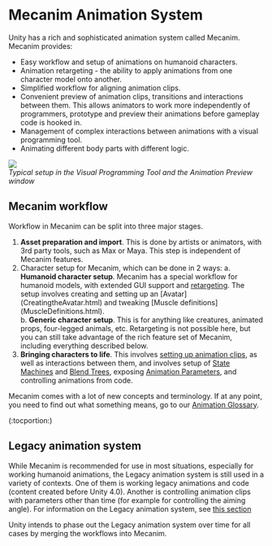 Mecanim Animation System
========================


Unity has a rich and sophisticated animation system called <span class=keyword>Mecanim</span>. Mecanim provides:

* Easy workflow and setup of animations on humanoid characters.
* Animation retargeting - the ability to apply animations from one character model onto another.
* Simplified workflow for aligning animation clips.
* Convenient preview of animation clips, transitions and interactions between them. This allows animators to work more independently of programmers, prototype and preview their animations before gameplay code is hooked in.
* Management of complex interactions between animations with a visual programming tool.
* Animating different body parts with different logic.

![](http://docwiki.hq.unity3d.com/uploads/Main/MecanimShowcase.png)  
_Typical setup in the Visual Programming Tool and the <span class=inspector>Animation Preview window</span>_

Mecanim workflow
----------------


Workflow in Mecanim can be split into three major stages.

1. __Asset preparation and import__. This is done by artists or animators, with 3rd party tools, such as Max or Maya. This step is independent of Mecanim features.   
2. Character setup for Mecanim, which can be done in 2 ways:
   a. __Humanoid character setup__. Mecanim has a special workflow for humanoid models, with extended GUI support and [retargeting](Retargeting.html). The setup involves creating and setting up an [Avatar<span class=keyword>](</span>CreatingtheAvatar.html) and tweaking [Muscle definitions<span class=keyword>](</span>MuscleDefinitions.html).  
   b. __Generic character setup__. This is for anything like creatures, animated props, four-legged animals, etc. Retargeting is not possible here, but you can still take advantage of the rich feature set of Mecanim, including everything described below. 
3. __Bringing characters to life__. This involves [setting up animation clips](AligningAnimationClips.html), as well as interactions between them, and involves setup of [State Machines](AnimationStateMachines.html) and [Blend Trees](AnimationBlendTrees.html), exposing [Animation Parameters](AnimationParameters.html), and controlling animations from code. 

Mecanim comes with a lot of new concepts and terminology. If at any point, you need to find out what something means, go to our [Animation Glossary](AnimationGlossary.html).

(:tocportion:)

Legacy animation system
-----------------------

While Mecanim is recommended for use in most situations, especially for working humanoid animations, the Legacy animation system is still used in a variety of contexts. One of them is working legacy animations and code (content created before Unity 4.0). Another is controlling animation clips with parameters other than time (for example for controlling the aiming angle). 
For information on the Legacy animation system, see [this section](Main.Animations40.html)

Unity intends to phase out the Legacy animation system over time for all cases by merging the workflows into Mecanim.
